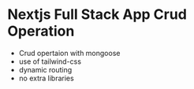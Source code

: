 # Nextjs Full Stack App Crud Operation 

* Crud opertaion with mongoose
* use of tailwind-css
* dynamic routing
* no extra libraries 
